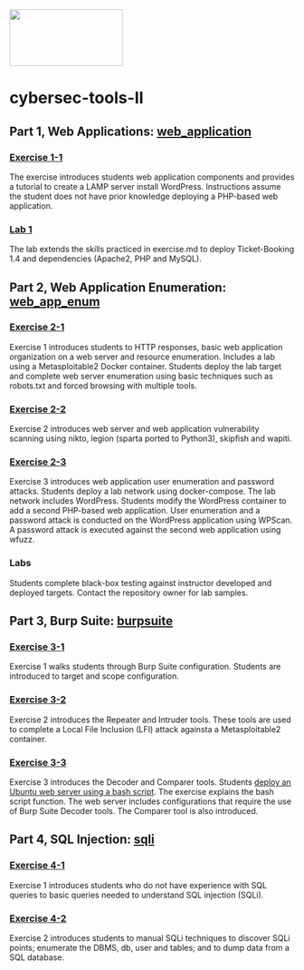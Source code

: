 <img src="https://www.tamusa.edu/brandguide/jpeglogos/tamusa_final_logo_bw1.jpg" width="200" height="100"> 

# cybersec-tools-II



## Part 1, Web Applications: [web_application](https://github.com/kabarton62/cybersec-tools-II/tree/main/web_application)

### [Exercise 1-1](https://github.com/kabarton62/cybersec-tools-II/blob/main/web_application/exercise.md) 
The exercise introduces students web application components and provides a tutorial to create a LAMP server install WordPress. Instructions assume the student does not have prior knowledge deploying a PHP-based web application. 

### [Lab 1](https://github.com/kabarton62/cybersec-tools-II/blob/main/web_application/lab.md) 
The lab extends the skills practiced in exercise.md to deploy Ticket-Booking 1.4 and dependencies (Apache2, PHP and MySQL).

## Part 2, Web Application Enumeration: [web_app_enum](https://github.com/kabarton62/cybersec-tools-II/tree/main/web_app_enum)

### [Exercise 2-1](https://github.com/kabarton62/cybersec-tools-II/blob/main/web_app_enum/exercise1.md)
Exercise 1 introduces students to HTTP responses, basic web application organization on a web server and resource enumeration. Includes a lab using a Metasploitable2 Docker container. Students deploy the lab target and complete web server enumeration using basic techniques such as robots.txt and forced browsing with multiple tools.

### [Exercise 2-2](https://github.com/kabarton62/cybersec-tools-II/blob/main/web_app_enum/exercise2.md)
Exercise 2 introduces web server and web application vulnerability scanning using nikto, legion (sparta ported to Python3), skipfish and wapiti.

### [Exercise 2-3](https://github.com/kabarton62/cybersec-tools-II/blob/main/web_app_enum/exercise3.md)
Exercise 3 introduces web application user enumeration and password attacks. Students deploy a lab network using docker-compose. The lab network includes WordPress. Students modify the WordPress container to add a second PHP-based web application. User enumeration and a password attack is conducted on the WordPress application using WPScan. A password attack is executed against the second web application using wfuzz.

### Labs
Students complete black-box testing against instructor developed and deployed targets. Contact the repository owner for lab samples.

## Part 3, Burp Suite: [burpsuite](https://github.com/kabarton62/cybersec-tools-II/tree/main/burpsuite)

### [Exercise 3-1](https://github.com/kabarton62/cybersec-tools-II/blob/main/burpsuite/exercise1.md)
Exercise 1 walks students through Burp Suite configuration. Students are introduced to target and scope configuration.

### [Exercise 3-2](https://github.com/kabarton62/cybersec-tools-II/blob/main/burpsuite/exercise2.md)
Exercise 2 introduces the Repeater and Intruder tools. These tools are used to complete a Local File Inclusion (LFI) attack againsta a Metasploitable2 container.

### [Exercise 3-3](https://github.com/kabarton62/cybersec-tools-II/blob/main/burpsuite/exercise3.md)
Exercise 3 introduces the Decoder and Comparer tools. Students [deploy an Ubuntu web server using a bash script](https://github.com/kabarton62/cybersec-tools-II/blob/main/burpsuite/exercise3-deploy.sh). The exercise explains the bash script function. The web server includes configurations that require the use of Burp Suite Decoder tools. The Comparer tool is also introduced. 

## Part 4, SQL Injection: [sqli](https://github.com/kabarton62/cybersec-tools-II/blob/main/sqli/)

### [Exercise 4-1](https://github.com/kabarton62/cybersec-tools-II/blob/main/sqli/exercise1.md)
Exercise 1 introduces students who do not have experience with SQL queries to basic queries needed to understand SQL injection (SQLi).

### [Exercise 4-2](https://github.com/kabarton62/cybersec-tools-II/blob/main/sqli/exercise2.md)
Exercise 2 introduces students to manual SQLi techniques to discover SQLi points; enumerate the DBMS, db, user and tables; and to dump data from a SQL database.
